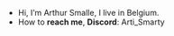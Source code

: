 - Hi, I’m Arthur Smalle, I live in Belgium.
- How to **reach me**, **Discord**: Arti_Smarty

<!---
arthurSmalle/arthurSmalle is a ✨ special ✨ repository because its `README.md` (this file) appears on your GitHub profile.
You can click the Preview link to take a look at your changes.
--->
